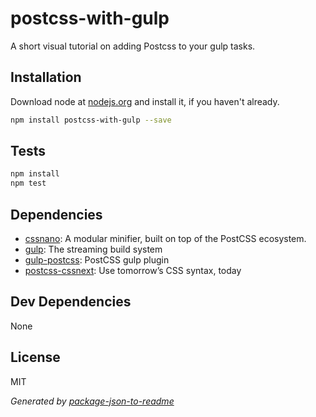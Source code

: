# postcss-with-gulp 

A short visual tutorial on adding Postcss to your gulp tasks.

## Installation

Download node at [nodejs.org](http://nodejs.org) and install it, if you haven't already.

```sh
npm install postcss-with-gulp --save
```


## Tests

```sh
npm install
npm test
```

## Dependencies

- [cssnano](): A modular minifier, built on top of the PostCSS ecosystem.
- [gulp](): The streaming build system
- [gulp-postcss](https://github.com/postcss/gulp-postcss): PostCSS gulp plugin
- [postcss-cssnext](https://github.com/MoOx/postcss-cssnext): Use tomorrow’s CSS syntax, today

## Dev Dependencies


None

## License

MIT

_Generated by [package-json-to-readme](https://github.com/zeke/package-json-to-readme)_

